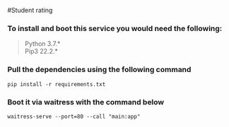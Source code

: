 #Student rating

### To install and boot this service you would need the following:
 > Python 3.7.* \
 > Pip3 22.2.*
 
### Pull the dependencies using the following command
```commandline
pip install -r requirements.txt      
```
### Boot it via waitress with the command below
```commandline
waitress-serve --port=80 --call "main:app"
